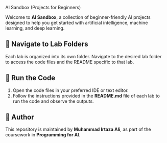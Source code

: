 AI Sandbox (Projects for Beginners)  

Welcome to **AI Sandbox**, a collection of beginner-friendly AI projects designed to help you get started with artificial intelligence, machine learning, and deep learning.  

## 📂 Navigate to Lab Folders  
Each lab is organized into its own folder. Navigate to the desired lab folder to access the code files and the README specific to that lab.  

## 🚀 Run the Code  
1. Open the code files in your preferred IDE or text editor.  
2. Follow the instructions provided in the **README.md** file of each lab to run the code and observe the outputs.  

## 👤 Author  
This repository is maintained by **Muhammad Irtaza Ali**, as part of the coursework in **Programming for AI**.  
